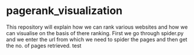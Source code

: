 # pagerank_visualization
This repository will explain how we can rank various websites and how we can visualise on the basis of there ranking.
First we  go through spider.py and we enter the url from which we need to spider the pages and then get the no. of pages retrieved.
test